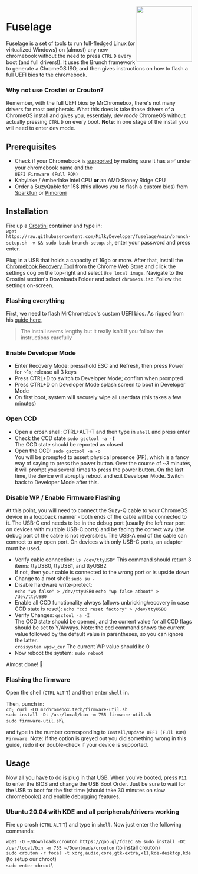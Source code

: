 <img align="right" width="150" height="150" src="https://emojipedia-us.s3.dualstack.us-west-1.amazonaws.com/thumbs/150/apple/271/rocket_1f680.png">

# Fuselage
Fuselage is a set of tools to run full-fledged Linux (or virtualized Windows) on (almost) any new chromebook without the need to press ```CTRL``` ```D``` every boot (and full drivers!).
It uses the Brunch framework to generate a ChromeOS ISO, and then gives instructions on how to flash a full UEFI bios to the chromebook.

### Why not use Crostini or Crouton?
Remember, with the full UEFI bios by MrChromebox, there's not many drivers for most peripherals. What this does is take those drivers of a ChromeOS install and gives you, essentialy, *dev mode* ChromeOS without actually pressing ```CTRL``` ```D``` on every boot. **Note**: in one stage of the install you will need to enter dev mode.

## Prerequisites
* Check if your Chromebook is [supported](https://mrchromebox.tech/#devices) by making sure it has a ✅ under your chromebook name and the \
```UEFI Firmware (Full ROM)```
*  Kabylake / Amberlake Intel CPU **or** an AMD Stoney Ridge CPU
* Order a SuzyQable for 15$ (this allows you to flash a custom bios) from [Sparkfun](https://www.sparkfun.com/products/14746) or [Pimoroni](https://shop.pimoroni.com/products/suzyqable-chromeos-debug-cable)

## Installation

Fire up a [Crostini](https://www.androidcentral.com/how-install-linux-apps-your-chromebook) container and type in:\
```wget https://raw.githubusercontent.com/MilkyDeveloper/fuselage/main/brunch-setup.sh -v && sudo bash brunch-setup.sh```, enter your password and press enter.

Plug in a USB that holds a capacity of 16gb or more. After that, install the [Chromebook Recovery Tool](https://chrome.google.com/webstore/detail/chromebook-recovery-utili/jndclpdbaamdhonoechobihbbiimdgai?hl=en) from the Chrome Web Store and click the settings cog on the top-right and select ```Use local image```. Navigate to the Crostini section's Downloads Folder and select ```chromeos.iso```. Follow the settings on-screen.

### Flashing everything

First, we need to flash MrChromebox's custom UEFI bios. As ripped from his [guide here](https://wiki.mrchromebox.tech/Firmware_Write_Protect#Disabling_WP_on_CR50_Devices_via_CCD),

> The install seems lengthy but it really isn't if you follow the instructions carefully

### Enable Developer Mode
* Enter Recovery Mode: press/hold ESC and Refresh, then press Power for ~1s; release all 3 keys
* Press CTRL+D to switch to Developer Mode; confirm when prompted
* Press CTRL+D on Developer Mode splash screen to boot in Developer Mode
* On first boot, system will securely wipe all userdata (this takes a few minutes)

### Open CCD
* Open a crosh shell: CTRL+ALT+T and then type in ```shell``` and press enter
* Check the CCD state
```sudo gsctool -a -I```\
The CCD state should be reported as closed
* Open the CCD:
```sudo gsctool -a -o```\
You will be prompted to assert physical presence (PP), which is a fancy way of saying to press the power button. Over the course of ~3 minutes, it will prompt you several times to press the power button. On the last time, the device will abruptly reboot and exit Developer Mode. Switch back to Developer Mode after this.

### Disable WP / Enable Firmware Flashing
At this point, you will need to connect the Suzy-Q cable to your ChromeOS device in a loopback manner - both ends of the cable will be connected to it. The USB-C end needs to be in the debug port (usually the left rear port on devices with multiple USB-C ports) and be facing the correct way (the debug part of the cable is not reversible). The USB-A end of the cable can connect to any open port. On devices with only USB-C ports, an adapter must be used.

* Verify cable connection:
```ls /dev/ttyUSB*```
This command should return 3 items: ttyUSB0, ttyUSB1, and ttyUSB2 \
If not, then your cable is connected to the wrong port or is upside down
* Change to a root shell:
```sudo su -```
* Disable hardware write-protect:\
```echo "wp false" > /dev/ttyUSB0```
```echo "wp false atboot" > /dev/ttyUSB0```
* Enable all CCD functionality always (allows unbricking/recovery in case CCD state is reset):
```echo "ccd reset factory" > /dev/ttyUSB0```
* Verify Changes:
```gsctool -a -I``` \
The CCD state should be opened, and the current value for all CCD flags should be set to Y/Always.
Note: the ccd command shows the current value followed by the default value in parentheses, so you can ignore the latter. \
```crossystem wpsw_cur```
The current WP value should be 0
* Now reboot the system:
```sudo reboot```

Almost done! 🎉

### Flashing the firmware
Open the shell (```CTRL``` ```ALT``` ```T```) and then enter ```shell``` in.

Then, punch in:\
```cd; curl -LO mrchromebox.tech/firmware-util.sh```\
```sudo install -Dt /usr/local/bin -m 755 firmware-util.sh```\
```sudo firmware-util.sh```\

and type in the number corresponding to ```Install/Update UEFI (Full ROM) Firmware```. Note: If the option is greyed out you did something wrong in this guide, redo it **or** double-check if your device is supported.

## Usage

Now all you have to do is plug in that USB. When you've booted, press ```F11``` to enter the BIOS and change the USB Boot Order. Just be sure to wait for the USB to boot for the first time (should take 30 minutes on slow chromebooks) and enable debugging features.

### Ubuntu 20.04 with KDE and all peripherals/drivers working

Fire up crosh (```CTRL``` ```ALT``` ```T```) and type in ```shell```. Now just enter the following commands:

```wget -O ~/Downloads/crouton https://goo.gl/fd3zc && sudo install -Dt /usr/local/bin -m 755 ~/Downloads/crouton``` (to install crouton)\
```sudo crouton -r focal -t xorg,audio,core,gtk-extra,x11,kde-desktop,kde``` (to setup our chroot)\
```sudo enter-chroot```\
